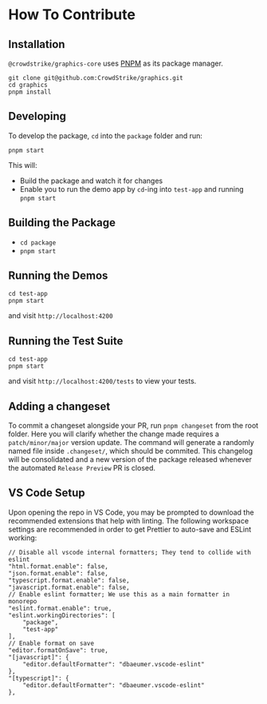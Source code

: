 # How To Contribute

## Installation

`@crowdstrike/graphics-core` uses [PNPM](https://pnpm.io) as its package manager.

```
git clone git@github.com:CrowdStrike/graphics.git
cd graphics
pnpm install
```

## Developing

To develop the package, `cd` into the `package` folder and run:

```
pnpm start
```

This will:

- Build the package and watch it for changes
- Enable you to run the demo app by `cd`-ing into `test-app` and running `pnpm start`

## Building the Package

- `cd package`
- `pnpm start`

## Running the Demos

```
cd test-app
pnpm start
```

and visit `http://localhost:4200`

## Running the Test Suite

```
cd test-app
pnpm start
```

and visit `http://localhost:4200/tests` to view your tests.

## Adding a changeset

To commit a changeset alongside your PR, run `pnpm changeset` from the root folder. Here you will clarify whether the change made requires a `patch/minor/major` version update. The command will generate a randomly named file inside `.changeset/`, which should be commited. This changelog will be consolidated and a new version of the package released whenever the automated `Release Preview` PR is closed.

## VS Code Setup

Upon opening the repo in VS Code, you may be prompted to download the recommended extensions that help with linting. The following workspace settings are recommended in order to get Prettier to auto-save and ESLint working:

```
// Disable all vscode internal formatters; They tend to collide with eslint
"html.format.enable": false,
"json.format.enable": false,
"typescript.format.enable": false,
"javascript.format.enable": false,
// Enable eslint formatter; We use this as a main formatter in monorepo
"eslint.format.enable": true,
"eslint.workingDirectories": [
    "package",
    "test-app"
],
// Enable format on save
"editor.formatOnSave": true,
"[javascript]": {
    "editor.defaultFormatter": "dbaeumer.vscode-eslint"
},
"[typescript]": {
    "editor.defaultFormatter": "dbaeumer.vscode-eslint"
},
```
